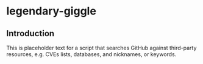# legendary-giggle

## Introduction
This is placeholder text for a script that searches GitHub against third-party resources, e.g. CVEs lists, databases, and nicknames, or keywords.
